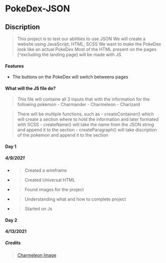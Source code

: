 # PokeDex-JSON

## Discription
> This project is to test our abilities to use JSON
> We will create a website using JavaScript, HTML, SCSS
> We want to make the PokeDex look like an actual PokeDex
> Most of the HTML present on the pages [^excluding the landing page] will be made with JS

#### Features

- The buttons on the PokeDex will switch betweens pages


#### What will the JS file do?

> This file will containe all 3 inputs that with the information for the following pokemon
    - Charmander
    - Charmeleon
    - Charizard

> There will be multiple functions, such as
    - createContainer() which will create a section where to hold the information and later formated with SCSS
    - createName() will take the name from the JSON string and append it to the section
    - createParagraph() will take discription of the pokemon and append it to the section



#### Day 1

##### 4/9/2021

- >Created a wireframe
- >Created Universal HTML
- >Found images for the project
- >Understanding what and how to complete project
- >Started on Js 

#### Day 2

#### 4/13/2021




##### Credits

>[Charmeleon Image](https://w7.pngwing.com/pngs/24/646/png-transparent-charmeleon-pokemon-go-drawing-charmander-pokemon-go-mammal-carnivoran-dragon.png) 

